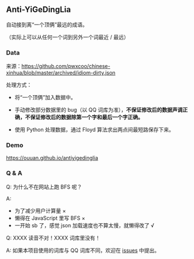## Anti-YiGeDingLia

自动接到离“一个顶俩”最远的成语。

（实际上可以从任何一个词到另外一个词最近 / 最远）

### Data

来源：https://github.com/pwxcoo/chinese-xinhua/blob/master/archived/idiom-dirty.json

处理方式：

- 将“一个顶俩”加入数据中。

- 手动修改部分数据里的 bug（以 QQ 词库为准），**不保证修改后的数据声调正确，不保证修改后的数据除第一个字和最后一个字正确。**

- 使用 Python 处理数据，通过 Floyd 算法求出两点间最短路保存下来。

### Demo

https://ouuan.github.io/antiyigedinglia

### Q & A

Q: 为什么不在网站上跑 BFS 呢？

A:
- 为了减少用户计算量 ×  
- 懒得在 JavaScript 里写 BFS ×  
- 一开始 sb 了，感觉 json 加载速度也不算太慢，就懒得改了 √

Q: XXXX 读音不对！XXXX 词库里没有！

A: 如果本项目使用的词库与 QQ 词库不同，欢迎在 [issues](https://github.com/ouuan/Anti-YiGeDingLia/issues) 中提出。
